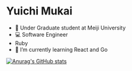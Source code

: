 # Yuichi Mukai

- 📝 Under Graduate student at Meiji University
- 💻 Software Engineer
- Ruby
- 🌱 I’m currently learning React and Go 

[![Anurag's GitHub stats](https://github-readme-stats.vercel.app/api?username=yuichimukai&theme=nightowl)](https://github.com/anuraghazra/github-readme-stats)
